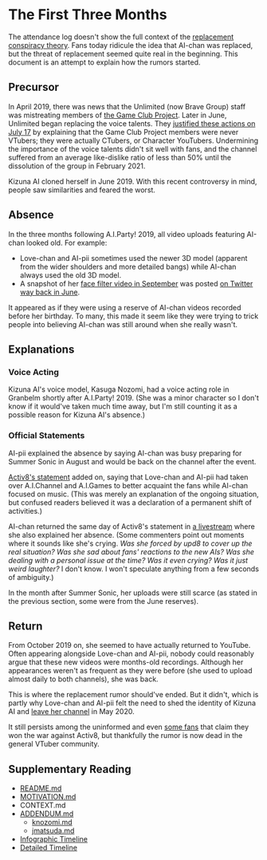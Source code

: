 # The First Three Months

The attendance log doesn't show the full context of the [replacement conspiracy theory](https://bilibili.com/read/cv3226164).
Fans today ridicule the idea that AI-chan was replaced, but the threat of replacement seemed quite real in the beginning.
This document is an attempt to explain how the rumors started.

## Precursor

In April 2019, there was news that the Unlimited (now Brave Group) staff was mistreating members of [the Game Club Project](https://youtube.com/channel/UC2ZVDmnoZAOdLt7kI7Uaqog).
Later in June, Unlimited began replacing the voice talents.
They [justified these actions on July 17](https://gameclubproject.jp/20190717info/) by explaining that the Game Club Project members were never VTubers; they were actually CTubers, or Character YouTubers.
Undermining the importance of the voice talents didn't sit well with fans, and the channel suffered from an average like-dislike ratio of less than 50% until the dissolution of the group in February 2021.

Kizuna AI cloned herself in June 2019. With this recent controversy in mind, people saw similarities and feared the worst.

## Absence

In the three months following A.I.Party! 2019, all video uploads featuring AI-chan looked old. For example:

* Love-chan and AI-pii sometimes used the newer 3D model (apparent from the wider shoulders and more detailed bangs) while AI-chan always used the old 3D model.
* A snapshot of her [face filter video in September](https://youtu.be/Qbu3GhkT7Cc) was posted [on Twitter way back in June](https://twitter.com/aichan_nel/status/1140843072797851648).

It appeared as if they were using a reserve of AI-chan videos recorded before her birthday.
To many, this made it seem like they were trying to trick people into believing AI-chan was still around when she really wasn't.

## Explanations

### Voice Acting

Kizuna AI's voice model, Kasuga Nozomi, had a voice acting role in Granbelm shortly after A.I.Party! 2019.
(She was a minor character so I don't know if it would've taken much time away, but I'm still counting it as a possible reason for Kizuna AI's absence.)

### Official Statements

AI-pii explained the absence by saying AI-chan was busy preparing for Summer Sonic in August and would be back on the channel after the event.

[Activ8's statement](https://twitter.com/8AndAHalfTails/status/1162335355040931841) added on, saying that Love-chan and AI-pii had taken over A.I.Channel and A.I.Games to better acquaint the fans while AI-chan focused on music.
(This was merely an explanation of the ongoing situation, but confused readers believed it was a declaration of a permanent shift of activities.)

AI-chan returned the same day of Activ8's statement in [a livestream](https://youtu.be/x58aOzpWoGU) where she also explained her absence.
(Some commenters point out moments where it sounds like she's crying. *Was she forced by upd8 to cover up the real situation? Was she sad about fans' reactions to the new AIs? Was she dealing with a personal issue at the time? Was it even crying? Was it just weird laughter?* I don't know. I won't speculate anything from a few seconds of ambiguity.)

In the month after Summer Sonic, her uploads were still scarce (as stated in the previous section, some were from the June reserves).

## Return

From October 2019 on, she seemed to have actually returned to YouTube.
Often appearing alongside Love-chan and AI-pii, nobody could reasonably argue that these new videos were months-old recordings.
Although her appearances weren't as frequent as they were before (she used to upload almost daily to both channels), she was back.

This is where the replacement rumor should've ended.
But it didn't, which is partly why Love-chan and AI-pii felt the need to shed the identity of Kizuna AI and [leave her channel](https://youtu.be/AmLFSguxTRY) in May 2020.

It still persists among the uninformed and even [some fans](https://twitter.com/NickyBellic111) that claim they won the war against Activ8, but thankfully the rumor is now dead in the general VTuber community.

## Supplementary Reading

* [README.md](https://github.com/Krazete/ailog/blob/master/README.md)
* [MOTIVATION.md](https://github.com/Krazete/ailog/blob/master/MOTIVATION.md)
* CONTEXT.md
* [ADDENDUM.md](https://github.com/Krazete/ailog/blob/master/ADDENDUM.md)
  * [knozomi.md](https://github.com/Krazete/ailog/blob/master/knozomi.md)
  * [jmatsuda.md](https://github.com/Krazete/ailog/blob/master/jmatsuda.md)
* [Infographic Timeline](https://twitter.com/kizunaaiss/status/1327967483932725251)
* [Detailed Timeline](https://docs.google.com/document/d/1wFML_LXAbKEIuRu42vN_GW7hIqqPU4DDfQALbvCv4FI)
